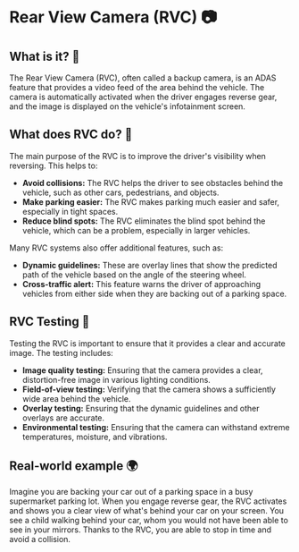 # Rear View Camera (RVC) 📷

## What is it? 🤔

The Rear View Camera (RVC), often called a backup camera, is an ADAS feature that provides a video feed of the area behind the vehicle. The camera is automatically activated when the driver engages reverse gear, and the image is displayed on the vehicle's infotainment screen.

## What does RVC do? 🧐

The main purpose of the RVC is to improve the driver's visibility when reversing. This helps to:

*   **Avoid collisions:** The RVC helps the driver to see obstacles behind the vehicle, such as other cars, pedestrians, and objects.
*   **Make parking easier:** The RVC makes parking much easier and safer, especially in tight spaces.
*   **Reduce blind spots:** The RVC eliminates the blind spot behind the vehicle, which can be a problem, especially in larger vehicles.

Many RVC systems also offer additional features, such as:

*   **Dynamic guidelines:** These are overlay lines that show the predicted path of the vehicle based on the angle of the steering wheel.
*   **Cross-traffic alert:** This feature warns the driver of approaching vehicles from either side when they are backing out of a parking space.

## RVC Testing 🧪

Testing the RVC is important to ensure that it provides a clear and accurate image. The testing includes:

*   **Image quality testing:** Ensuring that the camera provides a clear, distortion-free image in various lighting conditions.
*   **Field-of-view testing:** Verifying that the camera shows a sufficiently wide area behind the vehicle.
*   **Overlay testing:** Ensuring that the dynamic guidelines and other overlays are accurate.
*   **Environmental testing:** Ensuring that the camera can withstand extreme temperatures, moisture, and vibrations.

## Real-world example 🌍

Imagine you are backing your car out of a parking space in a busy supermarket parking lot. When you engage reverse gear, the RVC activates and shows you a clear view of what's behind your car on your screen. You see a child walking behind your car, whom you would not have been able to see in your mirrors. Thanks to the RVC, you are able to stop in time and avoid a collision.
